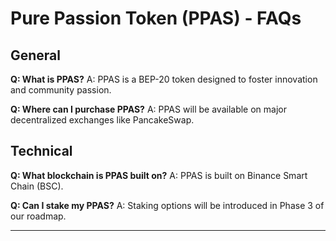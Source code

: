 
# Pure Passion Token (PPAS) - FAQs

## General
**Q: What is PPAS?**
A: PPAS is a BEP-20 token designed to foster innovation and community passion.

**Q: Where can I purchase PPAS?**
A: PPAS will be available on major decentralized exchanges like PancakeSwap.

## Technical
**Q: What blockchain is PPAS built on?**
A: PPAS is built on Binance Smart Chain (BSC).

**Q: Can I stake my PPAS?**
A: Staking options will be introduced in Phase 3 of our roadmap.

---
